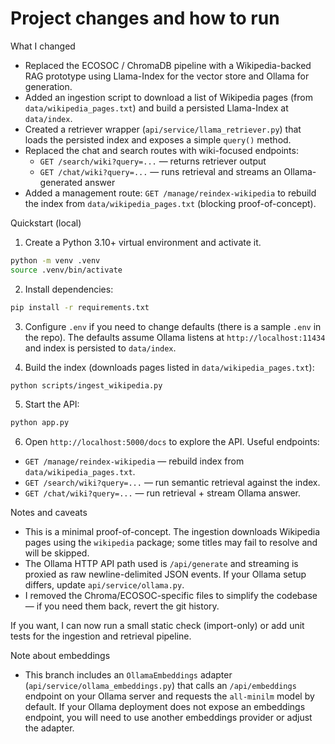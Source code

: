 Project changes and how to run
=================================

What I changed

- Replaced the ECOSOC / ChromaDB pipeline with a Wikipedia-backed RAG prototype using Llama-Index for the vector store and Ollama for generation.
- Added an ingestion script to download a list of Wikipedia pages (from `data/wikipedia_pages.txt`) and build a persisted Llama-Index at `data/index`.
- Created a retriever wrapper (`api/service/llama_retriever.py`) that loads the persisted index and exposes a simple `query()` method.
- Replaced the chat and search routes with wiki-focused endpoints:
  - `GET /search/wiki?query=...` — returns retriever output
  - `GET /chat/wiki?query=...` — runs retrieval and streams an Ollama-generated answer
- Added a management route: `GET /manage/reindex-wikipedia` to rebuild the index from `data/wikipedia_pages.txt` (blocking proof-of-concept).


Quickstart (local)

1. Create a Python 3.10+ virtual environment and activate it.

```bash
python -m venv .venv
source .venv/bin/activate
```

2. Install dependencies:

```bash
pip install -r requirements.txt
```

3. Configure `.env` if you need to change defaults (there is a sample `.env` in the repo). The defaults assume Ollama listens at `http://localhost:11434` and index is persisted to `data/index`.

4. Build the index (downloads pages listed in `data/wikipedia_pages.txt`):

```bash
python scripts/ingest_wikipedia.py
```

5. Start the API:

```bash
python app.py
```

6. Open `http://localhost:5000/docs` to explore the API. Useful endpoints:

- `GET /manage/reindex-wikipedia` — rebuild index from `data/wikipedia_pages.txt`.
- `GET /search/wiki?query=...` — run semantic retrieval against the index.
- `GET /chat/wiki?query=...` — run retrieval + stream Ollama answer.

Notes and caveats
- This is a minimal proof-of-concept. The ingestion downloads Wikipedia pages using the `wikipedia` package; some titles may fail to resolve and will be skipped.
- The Ollama HTTP API path used is `/api/generate` and streaming is proxied as raw newline-delimited JSON events. If your Ollama setup differs, update `api/service/ollama.py`.
- I removed the Chroma/ECOSOC-specific files to simplify the codebase — if you need them back, revert the git history.

If you want, I can now run a small static check (import-only) or add unit tests for the ingestion and retrieval pipeline.

Note about embeddings

- This branch includes an `OllamaEmbeddings` adapter (`api/service/ollama_embeddings.py`) that calls an `/api/embeddings` endpoint on your Ollama server and requests the `all-minilm` model by default. If your Ollama deployment does not expose an embeddings endpoint, you will need to use another embeddings provider or adjust the adapter.
